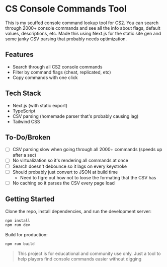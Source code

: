 # CS Console Commands Tool
This is my scuffed console command lookup tool for CS2. You can search through 2000+ console commands and see all the info about flags, default values, descriptions, etc. Made this using Next.js for the static site gen and some janky CSV parsing that probably needs optimization.

## Features
- Search through all CS2 console commands
- Filter by command flags (cheat, replicated, etc)
- Copy commands with one click

## Tech Stack
- Next.js (with static export)
- TypeScript
- CSV parsing (homemade parser that's probably causing lag)
- Tailwind CSS

## To-Do/Broken
- [ ] CSV parsing slow when going through all 2000+ commands (speeds up after a sec)
- [ ] No virtualization so it's rendering all commands at once
- [ ] Search doesn't debounce so it lags on every keystroke
- [ ] Should probably just convert to JSON at build time
    - Need to figre out how not to loose the formating that the CSV has
- [ ] No caching so it parses the CSV every page load

## Getting Started
Clone the repo, install dependencies, and run the development server:
```sh
npm install
npm run dev
```

Build for production:
```sh
npm run build
```

> This project is for educational and community use only. Just a tool to help players find console commands easier without digging

